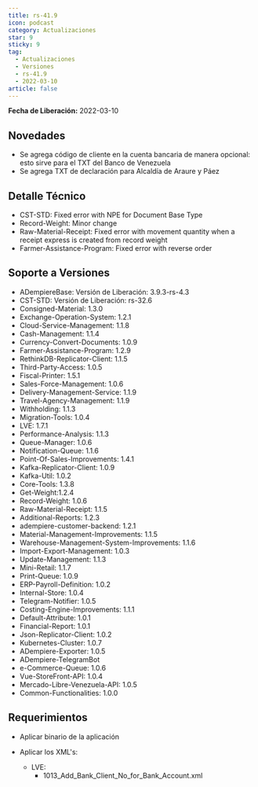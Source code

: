 ```yaml
---
title: rs-41.9
icon: podcast
category: Actualizaciones
star: 9
sticky: 9
tag:
  - Actualizaciones
  - Versiones
  - rs-41.9
  - 2022-03-10
article: false
---
```


**Fecha de Liberación:** 2022-03-10

## Novedades

- Se agrega código de cliente en la cuenta bancaria de manera opcional: esto sirve para el TXT del Banco de Venezuela
- Se agrega TXT de declaración para Alcaldía de Araure y Páez

## Detalle Técnico

- CST-STD: Fixed error with NPE for Document Base Type
- Record-Weight: Minor change
- Raw-Material-Receipt: Fixed error with movement quantity when a receipt express is created from record weight
- Farmer-Assistance-Program: Fixed error with reverse order

## Soporte a Versiones

- ADempiereBase: Versión de Liberación: 3.9.3-rs-4.3
- CST-STD: Versión de Liberación: rs-32.6
- Consigned-Material: 1.3.0
- Exchange-Operation-System: 1.2.1
- Cloud-Service-Management: 1.1.8
- Cash-Management: 1.1.4
- Currency-Convert-Documents: 1.0.9
- Farmer-Assistance-Program: 1.2.9
- RethinkDB-Replicator-Client: 1.1.5
- Third-Party-Access: 1.0.5
- Fiscal-Printer: 1.5.1
- Sales-Force-Management: 1.0.6
- Delivery-Management-Service: 1.1.9
- Travel-Agency-Management: 1.1.9
- Withholding: 1.1.3
- Migration-Tools: 1.0.4
- LVE: 1.7.1
- Performance-Analysis: 1.1.3
- Queue-Manager: 1.0.6
- Notification-Queue: 1.1.6
- Point-Of-Sales-Improvements: 1.4.1
- Kafka-Replicator-Client: 1.0.9
- Kafka-Util: 1.0.2
- Core-Tools: 1.3.8
- Get-Weight:1.2.4
- Record-Weight: 1.0.6
- Raw-Material-Receipt: 1.1.5
- Additional-Reports: 1.2.3
- adempiere-customer-backend: 1.2.1
- Material-Management-Improvements: 1.1.5
- Warehouse-Management-System-Improvements: 1.1.6
- Import-Export-Management: 1.0.3
- Update-Management: 1.1.3
- Mini-Retail: 1.1.7
- Print-Queue: 1.0.9
- ERP-Payroll-Definition: 1.0.2
- Internal-Store: 1.0.4
- Telegram-Notifier: 1.0.5
- Costing-Engine-Improvements: 1.1.1
- Default-Attribute: 1.0.1
- Financial-Report: 1.0.1
- Json-Replicator-Client: 1.0.2
- Kubernetes-Cluster: 1.0.7
- ADempiere-Exporter: 1.0.5
- ADempiere-TelegramBot
- e-Commerce-Queue: 1.0.6
- Vue-StoreFront-API: 1.0.4
- Mercado-Libre-Venezuela-API: 1.0.5
- Common-Functionalities: 1.0.0

## Requerimientos

- Aplicar binario de la aplicación
- Aplicar los XML's:

  - LVE:
    - 1013_Add_Bank_Client_No_for_Bank_Account.xml
